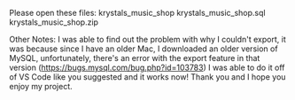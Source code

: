 Please open these files:
krystals_music_shop
krystals_music_shop.sql
krystals_music_shop.zip


Other Notes:
I was able to find out the problem with why I couldn't export, it was because since I have an older Mac, I downloaded an older version of MySQL, unfortunately, there's an error with the export feature in that version (https://bugs.mysql.com/bug.php?id=103783) 
I was able to do it off of VS Code like you suggested and it works now! Thank you and I hope you enjoy my project.
